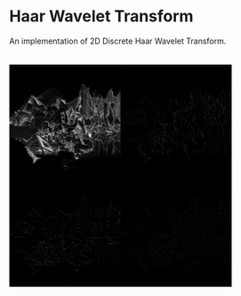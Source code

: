 # Haar Wavelet Transform  
An implementation of 2D Discrete Haar Wavelet Transform.  
</br>
</br>
![Image](https://github.com/slashpot/Haar-Wavelet-Transform/blob/master/Haar%20Wavelet%20Transform/Haar%20Wavelet%20Transform/Images/Decomposition_stage%202.png)
